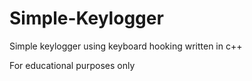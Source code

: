 # Simple-Keylogger
Simple keylogger using keyboard hooking written in c++  

For educational purposes only